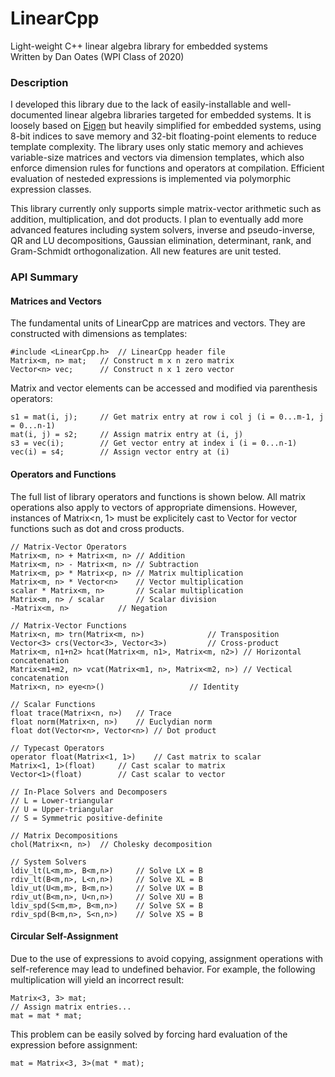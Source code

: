 # LinearCpp
Light-weight C++ linear algebra library for embedded systems  
Written by Dan Oates (WPI Class of 2020)

### Description
I developed this library due to the lack of easily-installable and well-documented linear algebra libraries targeted for embedded systems. It is loosely based on [Eigen](http://eigen.tuxfamily.org/index.php?title=Main_Page) but heavily simplified for embedded systems, using 8-bit indices to save memory and 32-bit floating-point elements to reduce template complexity. The library uses only static memory and achieves variable-size matrices and vectors via dimension templates, which also enforce dimension rules for functions and operators at compilation. Efficient evaluation of nesteded expressions is implemented via polymorphic expression classes.

This library currently only supports simple matrix-vector arithmetic such as addition, multiplication, and dot products. I plan to eventually add more advanced features including system solvers, inverse and pseudo-inverse, QR and LU decompositions, Gaussian elimination, determinant, rank, and Gram-Schmidt orthogonalization. All new features are unit tested.

### API Summary
#### Matrices and Vectors
The fundamental units of LinearCpp are matrices and vectors. They are constructed with dimensions as templates:
```
#include <LinearCpp.h>	// LinearCpp header file
Matrix<m, n> mat;	// Construct m x n zero matrix
Vector<n> vec;		// Construct n x 1 zero vector
```
Matrix and vector elements can be accessed and modified via parenthesis operators:
```
s1 = mat(i, j);		// Get matrix entry at row i col j (i = 0...m-1, j = 0...n-1)
mat(i, j) = s2;		// Assign matrix entry at (i, j)
s3 = vec(i);		// Get vector entry at index i (i = 0...n-1)
vec(i) = s4;		// Assign vector entry at (i)
```
#### Operators and Functions
The full list of library operators and functions is shown below. All matrix operations also apply to vectors of appropriate dimensions. However, instances of Matrix<n, 1> must be explicitely cast to Vector<n> for vector functions such as dot and cross products.
```
// Matrix-Vector Operators
Matrix<m, n> + Matrix<m, n>	// Addition
Matrix<m, n> - Matrix<m, n>	// Subtraction
Matrix<m, p> * Matrix<p, n>	// Matrix multiplication
Matrix<m, n> * Vector<n>	// Vector multiplication
scalar * Matrix<m, n>		// Scalar multiplication
Matrix<m, n> / scalar		// Scalar division
-Matrix<m, n>			// Negation

// Matrix-Vector Functions
Matrix<n, m> trn(Matrix<m, n>)				// Transposition
Vector<3> crs(Vector<3>, Vector<3>)			// Cross-product
Matrix<m, n1+n2> hcat(Matrix<m, n1>, Matrix<m, n2>)	// Horizontal concatenation
Matrix<m1+m2, n> vcat(Matrix<m1, n>, Matrix<m2, n>)	// Vectical concatenation
Matrix<n, n> eye<n>()					// Identity

// Scalar Functions
float trace(Matrix<n, n>)	// Trace
float norm(Matrix<n, n>)	// Euclydian norm
float dot(Vector<n>, Vector<n>)	// Dot product

// Typecast Operators
operator float(Matrix<1, 1>)	// Cast matrix to scalar
Matrix<1, 1>(float)		// Cast scalar to matrix
Vector<1>(float)		// Cast scalar to vector

// In-Place Solvers and Decomposers
// L = Lower-triangular
// U = Upper-triangular
// S = Symmetric positive-definite

// Matrix Decompositions
chol(Matrix<n, n>)	// Cholesky decomposition

// System Solvers
ldiv_lt(L<m,m>, B<m,n>)		// Solve LX = B
rdiv_lt(B<m,n>, L<n,n>)		// Solve XL = B
ldiv_ut(U<m,m>, B<m,n>)		// Solve UX = B
rdiv_ut(B<m,n>, U<n,n>)		// Solve XU = B
ldiv_spd(S<m,m>, B<m,n>)	// Solve SX = B
rdiv_spd(B<m,n>, S<n,n>)	// Solve XS = B
```

#### Circular Self-Assignment
Due to the use of expressions to avoid copying, assignment operations with self-reference may lead to undefined behavior. For example, the following multiplication will yield an incorrect result:
```
Matrix<3, 3> mat;
// Assign matrix entries...
mat = mat * mat;
```
This problem can be easily solved by forcing hard evaluation of the expression before assignment:
```
mat = Matrix<3, 3>(mat * mat);
```
